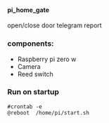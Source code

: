 #### pi_home_gate
open/close door telegram report
### components:
- Raspberry pi zero w   
- Camera   
- Reed switch   
### Run on startup
```
#crontab -e
@reboot  /home/pi/start.sh
```

